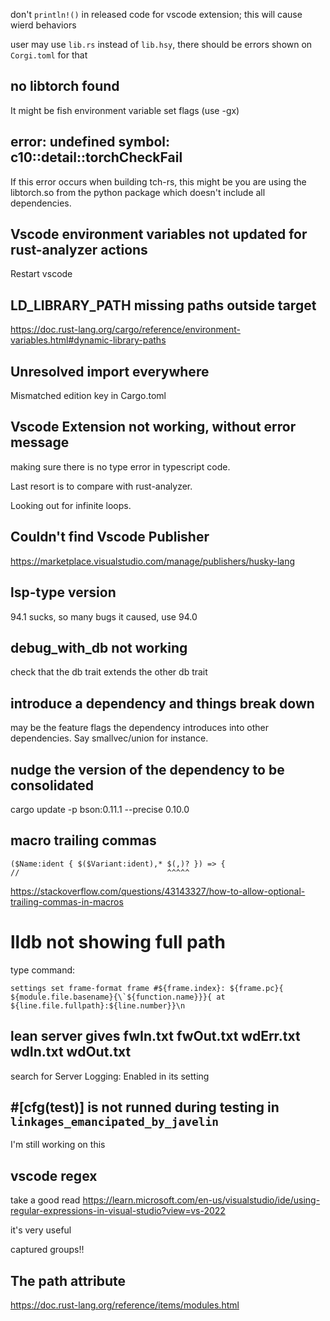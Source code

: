 don't `println!()` in released code for vscode extension;
this will cause wierd behaviors

user may use `lib.rs` instead of `lib.hsy`, there should be errors shown on `Corgi.toml` for that

## no libtorch found

It might be fish environment variable set flags (use -gx)

## error: undefined symbol: c10::detail::torchCheckFail

If this error occurs when building tch-rs, this might be you are using the libtorch.so from the python package which doesn't include all dependencies.

## Vscode environment variables not updated for rust-analyzer actions

Restart vscode

## LD_LIBRARY_PATH missing paths outside target

<https://doc.rust-lang.org/cargo/reference/environment-variables.html#dynamic-library-paths>

## Unresolved import everywhere

Mismatched edition key in Cargo.toml

## Vscode Extension not working, without error message

making sure there is no type error in typescript code.

Last resort is to compare with rust-analyzer.

Looking out for infinite loops.

## Couldn't find Vscode Publisher

https://marketplace.visualstudio.com/manage/publishers/husky-lang

## lsp-type version

94.1 sucks, so many bugs it caused, use 94.0

## debug_with_db not working

check that the db trait extends the other db trait

## introduce a dependency and things break down

may be the feature flags the dependency introduces into other dependencies. Say smallvec/union for instance.

## nudge the version of the dependency to be consolidated

cargo update -p bson:0.11.1 --precise 0.10.0

## macro trailing commas

```
($Name:ident { $($Variant:ident),* $(,)? }) => {
//                                 ^^^^^
```

https://stackoverflow.com/questions/43143327/how-to-allow-optional-trailing-commas-in-macros

# lldb not showing full path

type command:

```
settings set frame-format frame #${frame.index}: ${frame.pc}{ ${module.file.basename}{\`${function.name}}}{ at ${line.file.fullpath}:${line.number}}\n
```

## lean server gives fwIn.txt fwOut.txt wdErr.txt wdIn.txt wdOut.txt

search for Server Logging: Enabled in its setting

## #[cfg(test)] is not runned during testing in `linkages_emancipated_by_javelin`

I'm still working on this

## vscode regex

take a good read https://learn.microsoft.com/en-us/visualstudio/ide/using-regular-expressions-in-visual-studio?view=vs-2022

it's very useful

captured groups!!

## The path attribute

https://doc.rust-lang.org/reference/items/modules.html
